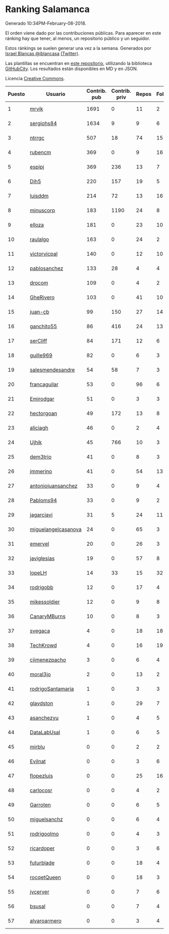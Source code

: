 # Ranking Salamanca

Generado 10:34PM-February-08-2018.

El orden viene dado por las contribuciones públicas. Para aparecer en este ránking hay que tener, al menos, un repositorio público y un seguidor.

Estos ránkings se suelen generar una vez a la semana. Generados por [Israel Blancas @iblancasa](https://github.com/iblancasa/) [(Twitter)](https://twitter.com/iblancasa).

Las plantillas se encuentran en [este repositorio](https://github.com/iblancasa/GH-Spanish-Ranking), utilizando la biblioteca [GitHubCity](https://github.com/iblancasa/GitHubCity). Los resultados están disponibles en MD y en JSON.

Licencia [Creative Commons](https://creativecommons.org/licenses/by/4.0/).

| Puesto   |  Usuario  | Contrib. pub | Contrib. priv |Repos| Followers | Desde |  Avatar  |
|----------|-----------|--------------|---------------|-----|-----------|-------|----------|
|1|[mrvik](https://github.com/mrvik)|1691|0|11|2|2016-04-23|![mrvik](https://avatars0.githubusercontent.com/u/18632536)|
|2|[sergiohs84](https://github.com/sergiohs84)|1634|9|9|6|2015-03-28|![sergiohs84](https://avatars2.githubusercontent.com/u/11694066)|
|3|[ntrrgc](https://github.com/ntrrgc)|507|18|74|15|2011-08-24|![ntrrgc](https://avatars3.githubusercontent.com/u/1002436)|
|4|[rubencm](https://github.com/rubencm)|369|0|9|16|2011-06-29|![rubencm](https://avatars2.githubusercontent.com/u/885208)|
|5|[espipj](https://github.com/espipj)|369|236|13|7|2015-06-12|![espipj](https://avatars0.githubusercontent.com/u/12865914)|
|6|[Dih5](https://github.com/Dih5)|220|157|19|5|2015-04-22|![Dih5](https://avatars2.githubusercontent.com/u/12070738)|
|7|[luisddm](https://github.com/luisddm)|214|72|13|16|2012-12-06|![luisddm](https://avatars1.githubusercontent.com/u/2978951)|
|8|[minuscorp](https://github.com/minuscorp)|183|1190|24|8|2013-03-09|![minuscorp](https://avatars1.githubusercontent.com/u/3819883)|
|9|[elloza](https://github.com/elloza)|181|0|23|10|2015-02-24|![elloza](https://avatars2.githubusercontent.com/u/11179372)|
|10|[raulalgo](https://github.com/raulalgo)|163|0|24|2|2014-07-03|![raulalgo](https://avatars2.githubusercontent.com/u/8058228)|
|11|[victorvicpal](https://github.com/victorvicpal)|140|0|12|10|2014-12-02|![victorvicpal](https://avatars0.githubusercontent.com/u/10044742)|
|12|[pablosanchez](https://github.com/pablosanchez)|133|28|4|4|2015-11-08|![pablosanchez](https://avatars1.githubusercontent.com/u/15718615)|
|13|[drocom](https://github.com/drocom)|109|0|4|2|2017-10-05|![drocom](https://avatars2.githubusercontent.com/u/32545645)|
|14|[GheRivero](https://github.com/GheRivero)|103|0|41|10|2010-04-17|![GheRivero](https://avatars1.githubusercontent.com/u/246245)|
|15|[juan-cb](https://github.com/juan-cb)|99|150|27|14|2012-12-01|![juan-cb](https://avatars3.githubusercontent.com/u/2938045)|
|16|[ganchito55](https://github.com/ganchito55)|86|416|24|13|2013-06-17|![ganchito55](https://avatars2.githubusercontent.com/u/4716972)|
|17|[serCliff](https://github.com/serCliff)|84|171|12|6|2015-07-27|![serCliff](https://avatars0.githubusercontent.com/u/13519478)|
|18|[guille969](https://github.com/guille969)|82|0|6|3|2015-11-14|![guille969](https://avatars2.githubusercontent.com/u/15845488)|
|19|[salesmendesandre](https://github.com/salesmendesandre)|54|58|7|3|2016-04-03|![salesmendesandre](https://avatars1.githubusercontent.com/u/18242653)|
|20|[francaguilar](https://github.com/francaguilar)|53|0|96|6|2015-03-19|![francaguilar](https://avatars3.githubusercontent.com/u/11558278)|
|21|[Emirodgar](https://github.com/Emirodgar)|51|0|3|3|2013-04-30|![Emirodgar](https://avatars1.githubusercontent.com/u/4302127)|
|22|[hectorgoan](https://github.com/hectorgoan)|49|172|13|8|2013-08-12|![hectorgoan](https://avatars0.githubusercontent.com/u/5213294)|
|23|[aliciagh](https://github.com/aliciagh)|46|0|2|4|2012-01-12|![aliciagh](https://avatars2.githubusercontent.com/u/1325629)|
|24|[Ujhik](https://github.com/Ujhik)|45|766|10|3|2017-03-07|![Ujhik](https://avatars3.githubusercontent.com/u/26257128)|
|25|[dem3trio](https://github.com/dem3trio)|41|0|8|3|2011-05-05|![dem3trio](https://avatars0.githubusercontent.com/u/770253)|
|26|[jmmerino](https://github.com/jmmerino)|41|0|54|13|2011-10-26|![jmmerino](https://avatars2.githubusercontent.com/u/1152640)|
|27|[antoniojuansanchez](https://github.com/antoniojuansanchez)|33|0|9|4|2013-10-01|![antoniojuansanchez](https://avatars0.githubusercontent.com/u/5586585)|
|28|[Pabloms94](https://github.com/Pabloms94)|33|0|9|2|2016-02-11|![Pabloms94](https://avatars1.githubusercontent.com/u/17175704)|
|29|[jagarciavi](https://github.com/jagarciavi)|31|5|24|11|2012-05-07|![jagarciavi](https://avatars0.githubusercontent.com/u/1713002)|
|30|[miguelangelcasanova](https://github.com/miguelangelcasanova)|24|0|65|3|2011-04-02|![miguelangelcasanova](https://avatars3.githubusercontent.com/u/705695)|
|31|[emervel](https://github.com/emervel)|20|0|26|3|2014-05-11|![emervel](https://avatars2.githubusercontent.com/u/7548274)|
|32|[javiglesias](https://github.com/javiglesias)|19|0|57|8|2014-10-06|![javiglesias](https://avatars3.githubusercontent.com/u/9042602)|
|33|[lopeLH](https://github.com/lopeLH)|14|33|15|32|2014-04-29|![lopeLH](https://avatars1.githubusercontent.com/u/7440734)|
|34|[rodrigobb](https://github.com/rodrigobb)|12|0|17|4|2012-04-12|![rodrigobb](https://avatars2.githubusercontent.com/u/1637465)|
|35|[mikessoldier](https://github.com/mikessoldier)|12|0|9|8|2013-10-23|![mikessoldier](https://avatars3.githubusercontent.com/u/5755381)|
|36|[CanaryMBurns](https://github.com/CanaryMBurns)|10|0|8|3|2015-11-07|![CanaryMBurns](https://avatars0.githubusercontent.com/u/15707911)|
|37|[svegaca](https://github.com/svegaca)|4|0|18|18|2010-02-03|![svegaca](https://avatars0.githubusercontent.com/u/196002)|
|38|[TechKrowd](https://github.com/TechKrowd)|4|0|16|19|2015-10-10|![TechKrowd](https://avatars2.githubusercontent.com/u/15065592)|
|39|[cjimenezpacho](https://github.com/cjimenezpacho)|3|0|6|4|2012-09-26|![cjimenezpacho](https://avatars3.githubusercontent.com/u/2428271)|
|40|[moral3jo](https://github.com/moral3jo)|2|0|13|2|2010-12-15|![moral3jo](https://avatars1.githubusercontent.com/u/524380)|
|41|[rodrigoSantamaria](https://github.com/rodrigoSantamaria)|1|0|3|3|2012-04-02|![rodrigoSantamaria](https://avatars3.githubusercontent.com/u/1600691)|
|42|[glaydston](https://github.com/glaydston)|1|0|29|7|2012-08-11|![glaydston](https://avatars0.githubusercontent.com/u/2137309)|
|43|[asanchezyu](https://github.com/asanchezyu)|1|0|4|5|2014-05-13|![asanchezyu](https://avatars2.githubusercontent.com/u/7567924)|
|44|[DataLabUsal](https://github.com/DataLabUsal)|1|0|6|5|2016-05-18|![DataLabUsal](https://avatars0.githubusercontent.com/u/19425138)|
|45|[mirblu](https://github.com/mirblu)|0|0|2|2|2010-02-17|![mirblu](https://avatars0.githubusercontent.com/u/205173)|
|46|[Evilnat](https://github.com/Evilnat)|0|0|3|6|2011-01-12|![Evilnat](https://avatars1.githubusercontent.com/u/560108)|
|47|[flopezluis](https://github.com/flopezluis)|0|0|25|16|2010-11-01|![flopezluis](https://avatars0.githubusercontent.com/u/463135)|
|48|[carlocosr](https://github.com/carlocosr)|0|0|4|2|2010-03-15|![carlocosr](https://avatars0.githubusercontent.com/u/222964)|
|49|[Garroten](https://github.com/Garroten)|0|0|6|5|2008-05-04|![Garroten](https://avatars1.githubusercontent.com/u/9264)|
|50|[miguelsanchz](https://github.com/miguelsanchz)|0|0|6|4|2012-07-10|![miguelsanchz](https://avatars2.githubusercontent.com/u/1951141)|
|51|[rodrigoolmo](https://github.com/rodrigoolmo)|0|0|4|3|2011-04-09|![rodrigoolmo](https://avatars2.githubusercontent.com/u/719905)|
|52|[ricardoper](https://github.com/ricardoper)|0|0|3|6|2013-08-04|![ricardoper](https://avatars2.githubusercontent.com/u/5161172)|
|53|[futurblade](https://github.com/futurblade)|0|0|18|4|2012-10-03|![futurblade](https://avatars3.githubusercontent.com/u/2479273)|
|54|[rocqetQueen](https://github.com/rocqetQueen)|0|0|18|3|2013-10-17|![rocqetQueen](https://avatars1.githubusercontent.com/u/5708398)|
|55|[jvcerver](https://github.com/jvcerver)|0|0|7|6|2013-10-22|![jvcerver](https://avatars3.githubusercontent.com/u/5751143)|
|56|[bsusal](https://github.com/bsusal)|0|0|7|4|2014-02-26|![bsusal](https://avatars1.githubusercontent.com/u/6797598)|
|57|[alvaroarmero](https://github.com/alvaroarmero)|0|0|3|4|2016-01-22|![alvaroarmero](https://avatars1.githubusercontent.com/u/16842883)|
